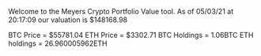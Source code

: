 Welcome to the Meyers Crypto Portfolio Value tool. 
As of 05/03/21 at 20:17:09 our valuation is $148168.98 

BTC Price = $55781.04
 ETH Price = $3302.71
BTC Holdings = 1.06BTC
 ETH holdings = 26.960005962ETH 
